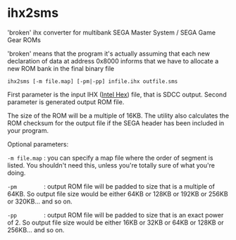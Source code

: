 ihx2sms
=======

'broken' ihx converter for multibank SEGA Master System / SEGA Game Gear ROMs

'broken' means that the program it's actually assuming that each new declaration of data at address 0x8000 informs that we have to allocate a new ROM bank in the final binary file

```
ihx2sms [-m file.map] [-pm|-pp] infile.ihx outfile.sms
```

First parameter is the input IHX ([Intel Hex](https://en.wikipedia.org/wiki/Intel_HEX)) file, that is SDCC output. Second parameter is generated output ROM file.

The size of the ROM will be a multiple of 16KB. The utility also calculates the ROM checksum for the output file if the SEGA header has been included in your program.

Optional parameters:

```-m file.map``` : you can specify a map file where the order of segment is listed. You shouldn't need this, unless you're totally sure of what you're doing.

```-pm        ``` : output ROM file will be padded to size that is a multiple of 64KB. So output file size would be either 64KB or 128KB or 192KB or 256KB or 320KB... and so on.

```-pp        ``` : output ROM file will be padded to size that is an exact power of 2. So output file size would be either 16KB or 32KB or 64KB or 128KB or 256KB... and so on.


